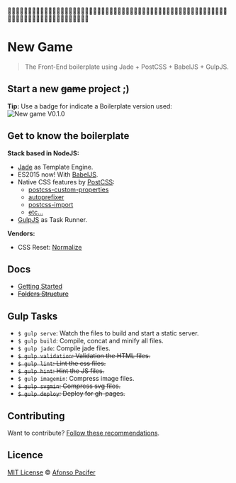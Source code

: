 :space_invader::space_invader::space_invader::space_invader::space_invader::space_invader::space_invader::space_invader::space_invader::space_invader::space_invader::space_invader::space_invader::space_invader::space_invader::space_invader::space_invader::space_invader::space_invader::space_invader::space_invader::space_invader::space_invader::space_invader::space_invader::space_invader::space_invader::space_invader::space_invader::space_invader::space_invader::space_invader::space_invader::space_invader::space_invader::space_invader::space_invader::space_invader::space_invader::space_invader::space_invader::space_invader::space_invader::space_invader::space_invader::space_invader::space_invader::space_invader::space_invader::space_invader::space_invader::space_invader::space_invader::space_invader::space_invader::space_invader::space_invader::space_invader::space_invader::space_invader::space_invader::space_invader::space_invader::space_invader::space_invader::space_invader::space_invader::space_invader::space_invader::space_invader::space_invader::space_invader::space_invader::space_invader:

# New Game

> The Front-End boilerplate using Jade + PostCSS + BabelJS + GulpJS.

## Start a new <s>game</s> project ;)

**Tip:** Use a badge for indicate a Boilerplate version used:  ![New game V0.1.0](https://img.shields.io/badge/new--game-0.0.0-8e33ff.svg)

## Get to know the boilerplate

**Stack based in NodeJS:**

- [Jade](http://jade-lang.com/) as Template Engine.
- ES2015 now! With [BabelJS](https://babeljs.io/).
- Native CSS features by [PostCSS](https://github.com/postcss/postcss):
  - [postcss-custom-properties](https://github.com/postcss/postcss-custom-properties)
  - [autoprefixer](https://github.com/postcss/autoprefixer)
  - [postcss-import](https://github.com/postcss/postcss-import)
  - [etc...](http://cssnext.io/features/)
- [GulpJS](http://gulpjs.com/) as Task Runner.

**Vendors:**

- CSS Reset: [Normalize](https://necolas.github.io/normalize.css/)

## Docs

- [Getting Started](docs/getting-started.md)
- <s>[Folders Structure](docs/folders-structure.md)</s>

## Gulp Tasks

- `$ gulp serve`: Watch the files to build and start a static server.
- `$ gulp build`: Compile, concat and minify all files.
- `$ gulp jade`: Compile jade files.
- <s>`$ gulp validation`: Validation the HTML files.</s>
- <s>`$ gulp lint`: Lint the css files.</s>
- <s>`$ gulp hint`: Hint the JS files.</s>
- `$ gulp imagemin`: Compress image files.
- <s>`$ gulp svgmin`: Compress svg files.</s>
- <s>`$ gulp deploy`: Deploy for gh-pages.</s>

## Contributing

Want to contribute? [Follow these recommendations](https://github.com/afonsopacifer/new-game/blob/master/CONTRIBUTING.md).

## Licence

[MIT License](https://github.com/afonsopacifer/new-game/blob/master/LICENSE.md) © [Afonso Pacifer](http://afonsopacifer.com/)
